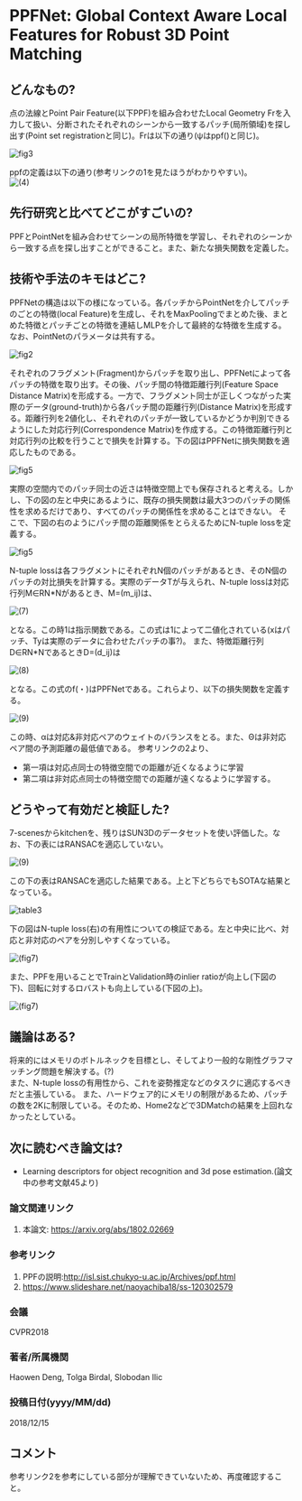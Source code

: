 # PPFNet: Global Context Aware Local Features for Robust 3D Point Matching

## どんなもの?
点の法線とPoint Pair Feature(以下PPF)を組み合わせたLocal Geometry Frを入力して扱い、分断されたそれぞれのシーンから一致するパッチ(局所領域)を探し出す(Point set registrationと同じ)。Frは以下の通り(ψはppf()と同じ)。

![fig3](img/PGCALFfR3PM/fig_0.png)

ppfの定義は以下の通り(参考リンクの1を見たほうがわかりやすい)。  
![(4)](img/PGCALFfR3PM/fig_1.png)

## 先行研究と比べてどこがすごいの?
PPFとPointNetを組み合わせてシーンの局所特徴を学習し、それぞれのシーンから一致する点を探し出すことができること。また、新たな損失関数を定義した。

## 技術や手法のキモはどこ?
PPFNetの構造は以下の様になっている。各パッチからPointNetを介してパッチのごとの特徴(local Feature)を生成し、それをMaxPoolingでまとめた後、まとめた特徴とパッチごとの特徴を連結しMLPを介して最終的な特徴を生成する。なお、PointNetのパラメータは共有する。

![fig2](img/PGCALFfR3PM/fig_6.png)

それぞれのフラグメント(Fragment)からパッチを取り出し、PPFNetによって各パッチの特徴を取り出す。その後、パッチ間の特徴距離行列(Feature Space Distance Matrix)を形成する。一方で、フラグメント同士が正しくつながった実際のデータ(ground-truth)から各パッチ間の距離行列(Distance Matrix)を形成する。距離行列を2値化し、それぞれのパッチが一致しているかどうか判別できるようにした対応行列(Correspondence Matrix)を作成する。この特徴距離行列と対応行列の比較を行うことで損失を計算する。下の図はPPFNetに損失関数を適応したものである。

![fig5](img/PGCALFfR3PM/fig_2.png)

実際の空間内でのパッチ同士の近さは特徴空間上でも保存されると考える。しかし、下の図の左と中央にあるように、既存の損失関数は最大3つのパッチの関係性を求めるだけであり、すべてのパッチの関係性を求めることはできない。
そこで、下図の右のようにパッチ間の距離関係をとらえるためにN-tuple lossを定義する。

![fig5](img/PGCALFfR3PM/fig_8.png)

N-tuple lossは各フラグメントにそれぞれN個のパッチがあるとき、そのN個のパッチの対比損失を計算する。実際のデータTが与えられ、N-tuple lossは対応行列M∈RN*Nがあるとき、M=(m_ij)は、

![(7)](img/PGCALFfR3PM/fig_4.PNG)

となる。この時1は指示関数である。この式は1によって二値化されている(xはパッチ、Tyは実際のデータに合わせたパッチの事?)。
また、特徴距離行列D∈RN*NであるときD=(d_ij)は

![(8)](img/PGCALFfR3PM/fig_5.PNG)

となる。この式のf(・)はPPFNetである。これらより、以下の損失関数を定義する。

![(9)](img/PGCALFfR3PM/fig_3.PNG)

この時、αは対応&非対応ペアのウェイトのバランスをとる。また、Θは非対応ペア間の予測距離の最低値である。
参考リンクの2より、
- 第一項は対応点同士の特徴空間での距離が近くなるように学習
- 第二項は非対応点同士の特徴空間での距離が遠くなるように学習する。

## どうやって有効だと検証した?
7-scenesからkitchenを、残りはSUN3Dのデータセットを使い評価した。なお、下の表にはRANSACを適応していない。

![(9)](img/PGCALFfR3PM/fig_7.png)

この下の表はRANSACを適応した結果である。上と下どちらでもSOTAな結果となっている。

![table3](img/PGCALFfR3PM/fig_10.png)

下の図はN-tuple loss(右)の有用性についての検証である。左と中央に比べ、対応と非対応のペアを分別しやすくなっている。

![(fig7)](img/PGCALFfR3PM/fig_9.png)

また、PPFを用いることでTrainとValidation時のinlier ratioが向上し(下図の下)、回転に対するロバストも向上している(下図の上)。

![(fig7)](img/PGCALFfR3PM/fig_11.png)

## 議論はある?
将来的にはメモリのボトルネックを目標とし、そしてより一般的な剛性グラフマッチング問題を解決する。(?)  
また、N-tuple lossの有用性から、これを姿勢推定などのタスクに適応するべきだと主張している。
また、ハードウェア的にメモリの制限があるため、パッチの数を2Kに制限している。そのため、Home2などで3DMatchの結果を上回れなかったとしている。

## 次に読むべき論文は?
- Learning descriptors for object recognition and 3d pose estimation.(論文中の参考文献45より)

### 論文関連リンク
1. 本論文: https://arxiv.org/abs/1802.02669

### 参考リンク
1. PPFの説明:http://isl.sist.chukyo-u.ac.jp/Archives/ppf.html
2. https://www.slideshare.net/naoyachiba18/ss-120302579

### 会議
CVPR2018

### 著者/所属機関
Haowen Deng, Tolga Birdal, Slobodan Ilic

### 投稿日付(yyyy/MM/dd)
2018/12/15

## コメント
参考リンク2を参考にしている部分が理解できていないため、再度確認すること。